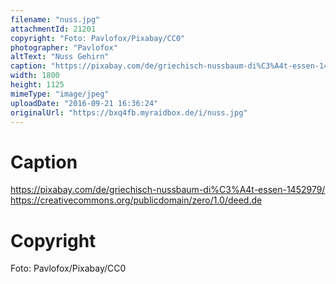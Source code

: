 ```yaml
---
filename: "nuss.jpg"
attachmentId: 21201
copyright: "Foto: Pavlofox/Pixabay/CC0"
photographer: "Pavlofox"
altText: "Nuss Gehirn"
caption: "https://pixabay.com/de/griechisch-nussbaum-di%C3%A4t-essen-1452979/\nhttps://creativecommons.org/publicdomain/zero/1.0/deed.de"
width: 1800
height: 1125
mimeType: "image/jpeg"
uploadDate: "2016-09-21 16:36:24"
originalUrl: "https://bxq4fb.myraidbox.de/i/nuss.jpg"
---
```


# Caption

https://pixabay.com/de/griechisch-nussbaum-di%C3%A4t-essen-1452979/
https://creativecommons.org/publicdomain/zero/1.0/deed.de

# Copyright

Foto: Pavlofox/Pixabay/CC0
